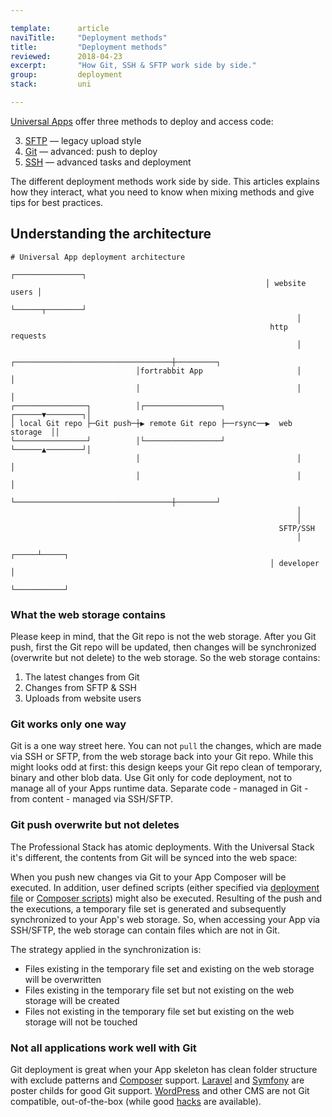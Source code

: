 ```yaml
---

template:      article
naviTitle:     "Deployment methods"
title:         "Deployment methods"
reviewed:      2018-04-23
excerpt:       "How Git, SSH & SFTP work side by side."
group:         deployment
stack:         uni

---
```


[Universal Apps](app-uni) offer three methods to deploy and access code:

3. [SFTP](/sftp-uni) — legacy upload style
1. [Git](/git-deployment) — advanced: push to deploy
2. [SSH](/ssh-uni) — advanced tasks and deployment

The different deployment methods work side by side. This articles explains how they interact, what you need to know when mixing methods and give tips for best practices.

## Understanding the architecture

```nohighlight
# Universal App deployment architecture
                                                         ┌───────────────┐
                                                         │ website users │
                                                         └──────┬────────┘
                                                                │
                                                          http requests
                                                                │
                            ┌───────────────────────────────────┼─────────┐
                            │fortrabbit App                     │         │
                            │                                   │         │
┌────────────────┐          │┌─────────────────┐         ┌──────▼────────┐│
│ local Git repo ├─Git push─┼▶ remote Git repo ├──rsync──▶  web storage  ││
└────────────────┘          │└─────────────────┘         └──────▲────────┘│
                            │                                   │         │
                            │                                   │         │
                            └───────────────────────────────────┼─────────┘
                                                                │
                                                                │
                                                            SFTP/SSH
                                                                │
                                                          ┌─────┴─────┐
                                                          │ developer │
                                                          └───────────┘
```

### What the web storage contains

Please keep in mind, that the Git repo is not the web storage. After you Git push, first the Git repo will be updated, then changes will be synchronized (overwrite but not delete) to the web storage. So the web storage contains:

1. The latest changes from Git
2. Changes from SFTP & SSH
3. Uploads from website users

### Git works only one way

Git is a one way street here. You can not `pull` the changes, which are made via SSH or SFTP, from the web storage back into your Git repo. While this might looks odd at first: this design keeps your Git repo clean of temporary, binary and other blob data. Use Git only for code deployment, not to manage all of your Apps runtime data. Separate code - managed in Git - from content - managed via SSH/SFTP.

### Git push overwrite but not deletes

The Professional Stack has atomic deployments. With the Universal Stack it's different, the contents from Git will be synced into the web space:

When you push new changes via Git to your App Composer will be executed. In addition, user defined scripts (either specified via [deployment file](/deployment-file-v2) or [Composer scripts](https://getcomposer.org/doc/articles/scripts.md)) might also be executed. Resulting of the push and the executions, a temporary file set is generated and subsequently synchronized to your App's web storage. So, when accessing your App via SSH/SFTP, the web storage can contain files which are not in Git. 

The strategy applied in the synchronization is:

* Files existing in the temporary file set and existing on the web storage will be overwritten
* Files existing in the temporary file set but not existing on the web storage will be created
* Files not existing in the temporary file set but existing on the web storage will not be touched

### Not all applications work well with Git

Git deployment is great when your App skeleton has clean folder structure with exclude patterns and [Composer](/composer) support. [Laravel](/install-laravel) and [Symfony](/install-symfony) are poster childs for good Git support. [WordPress](/install-wordpress) and other CMS are not Git compatible, out-of-the-box (while good [hacks](install-wordpress-pro) are available).
